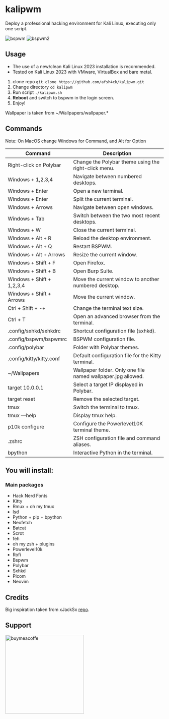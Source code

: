 # kalipwm

Deploy a professional hacking environment for Kali Linux, executing only one script.

![bspwm](https://github.com/afsh4ck/kalipwm/assets/132138425/cac4fb37-fd1b-43d5-a16f-90b867742da2)
![bspwm2](https://github.com/afsh4ck/kalipwm/assets/132138425/7a7890a3-71ef-4664-8435-560053eb87ba)

## Usage

- The use of a new/clean Kali Linux 2023 installation is recommended.
- Tested on Kali Linux 2023 with VMware, VirtualBox and bare metal.

1. clone repo `git clone https://github.com/afsh4ck/kalipwm.git`
2. Change directory `cd kalipwm`
3. Run script `./kalipwm.sh`
4. **Reboot** and switch to bspwm in the login screen.
5. Enjoy!

Wallpaper is taken from ~/Wallpapers/wallpaper.\*

## Commands

Note: On MacOS change Windows for Command, and Alt for Option

| Command                    | Description                                               |
|---------------------------|-----------------------------------------------------------|
| Right-click on Polybar     | Change the Polybar theme using the right-click menu.       |
| Windows + 1,2,3,4          | Navigate between numbered desktops.                        |
| Windows + Enter            | Open a new terminal.                                       |
| Windows + Enter            | Split the current terminal.                                |
| Windows + Arrows           | Navigate between open windows.                             |
| Windows + Tab              | Switch between the two most recent desktops.              |
| Windows + W                | Close the current terminal.                                |
| Windows + Alt + R          | Reload the desktop environment.                            |
| Windows + Alt + Q          | Restart BSPWM.                                            |
| Windows + Alt + Arrows     | Resize the current window.                                 |
| Windows + Shift + F        | Open Firefox.                                             |
| Windows + Shift + B        | Open Burp Suite.                                          |
| Windows + Shift + 1,2,3,4   | Move the current window to another numbered desktop.      |
| Windows + Shift + Arrows   | Move the current window.                                   |
| Ctrl + Shift + -+          | Change the terminal text size.                             |
| Ctrl + T                   | Open an advanced browser from the terminal.               |
| .config/sxhkd/sxhkdrc      | Shortcut configuration file (sxhkd).                      |
| .config/bspwm/bspwmrc       | BSPWM configuration file.                                 |
| .config/polybar            | Folder with Polybar themes.                                |
| .config/kitty/kitty.conf   | Default configuration file for the Kitty terminal.         |
| ~/Wallpapers               | Wallpaper folder. Only one file named wallpaper.jpg allowed.|
| target 10.0.0.1            | Select a target IP displayed in Polybar.                  |
| target reset               | Remove the selected target.                               |
| tmux                       | Switch the terminal to tmux.                              |
| tmux —help                 | Display tmux help.                                       |
| p10k configure             | Configure the Powerlevel10K terminal theme.               |
| .zshrc                     | ZSH configuration file and command aliases.               |
| bpython                    | Interactive Python in the terminal.                       |


## You will install:

### Main packages

- Hack Nerd Fonts
- Kitty
- Rmux + oh my tmux
- lsd
- Python + pip + bpython
- Neofetch
- Batcat
- Scrot
- feh
- oh my zsh + plugins
- Powerlevel10k
- Rofi
- Bspwm
- Polybar
- Sxhkd
- Picom
- Neovim

## Credits

Big inspiration taken from xJackSx [repo](https://github.com/xJackSx/BSPWMparrot).

## Support

<a href="https://www.buymeacoffee.com/afsh4ck" rel="nofollow"><img width="250" alt="buymeacoffe" src="https://camo.githubusercontent.com/cd9a722712fec4278ef95ff114b458897a37a52ef8129b6c833efcf8c66e2211/68747470733a2f2f63646e2e6275796d6561636f666665652e636f6d2f627574746f6e732f76322f64656661756c742d6f72616e67652e706e67" data-canonical-src="https://cdn.buymeacoffee.com/buttons/v2/default-orange.png" style="max-width: 100%;"></a></p>

